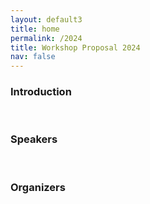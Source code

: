 ```yaml
---
layout: default3
title: home
permalink: /2024
title: Workshop Proposal 2024
nav: false
---
```



### Introduction

<br>

### Speakers

<br>

### Organizers
<br>